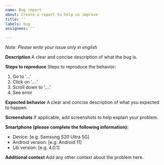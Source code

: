 ```yaml
---
name: Bug report
about: Create a report to help us improve
title: ''
labels: bug
assignees: ''

---
```


*Note: Please write your issue only in english*

**Description**
A clear and concise description of what the bug is.

**Steps to reproduce**
Steps to reproduce the behavior:
1. Go to '...'
2. Click on '....'
3. Scroll down to '....'
4. See error

**Expected behavior**
A clear and concise description of what you expected to happen.

**Screenshots**
If applicable, add screenshots to help explain your problem.

**Smartphone (please complete the following information):**
 - Device: [e.g. Samsung S20 Ultra 5G]
 - Android version: [e.g. Android 11]
 - Lib version: [e.g. 4.0.1]

**Additional context**
Add any other context about the problem here.
